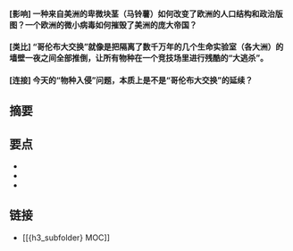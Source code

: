 #### [影响] 一种来自美洲的卑微块茎（马铃薯）如何改变了欧洲的人口结构和政治版图？一个欧洲的微小病毒如何摧毁了美洲的庞大帝国？


#### [类比] “哥伦布大交换”就像是把隔离了数千万年的几个生命实验室（各大洲）的墙壁一夜之间全部推倒，让所有物种在一个竞技场里进行残酷的“大逃杀”。


#### [连接] 今天的“物种入侵”问题，本质上是不是“哥伦布大交换”的延续？


## 摘要


## 要点

- 
- 
- 

## 链接

- [[{h3_subfolder} MOC]]
